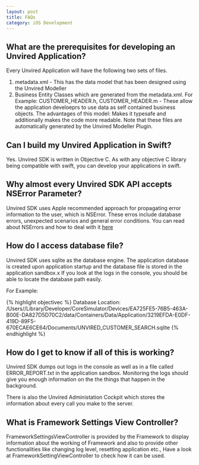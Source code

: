 ```yaml
---
layout: post
title: FAQs
category: iOS Development
---
```


What are the prerequisites for developing an Unvired Application?
------

Every Unvired Application will have the following two sets of files.

1. metadata.xml - This has the data model that has been designed using the Unvired Modeller
2. Business Entity Classes which are generated from the metadata.xml. For Example: CUSTOMER_HEADER.h, CUSTOMER_HEADER.m - These allow the application develoeprs to use data as self contained business objects. The advantages of this model:  Makes it typesafe and additionally makes the code more readable.  Note that these files are automatically generated by the Unvired Modeller Plugin.

Can I build my Unvired Application in Swift?
-----
Yes. Unvired SDK is written in Objective C. As with any objective C library being compatible with swift, you can develop your applications in swift.

Why almost every Unvired SDK API accepts NSError Parameter?
---------

Unvired SDK uses Apple recommended approach for propagating error information to the user, which is NSError. These erros include database errors, unexpected scenarios and general error conditions. You can read about NSErrors and how to deal with it
<a href="https://developer.apple.com/library/ios/documentation/Cocoa/Conceptual/ProgrammingWithObjectiveC/ErrorHandling/ErrorHandling.html">here</a>

How do I access database file?
----
Unvired SDK uses sqlite as the database engine. The application database is created upon application startup and the database file is stored in the application sandbox.x
If you look at the logs in the console, you should be able to locate the database path easily.

For Example:

{% highlight objectivec %}
Database Location: /Users/<USER>/Library/Developer/CoreSimulator/Devices/EA725FE5-76B5-463A-B00E-DA827D5D70C2/data/Containers/Data/Application/3219EFDA-E0DF-419D-89F5-670ECAE6CE64/Documents/UNVIRED_CUSTOMER_SEARCH.sqlite
{% endhighlight %}

How do I get to know if all of this is working?
-----

Unvired SDK dumps out logs in the console as well as in a file called ERROR_REPORT.txt in the application sandbox. 
Monitoring the logs should give you enough information on the the things that happen in the background.


There is also the Unvired Administation Cockpit which stores the information about every call you make to the server.

What is Framework Settings View Controller?
------

FrameworkSettingsViewController is provided by the Framework to display information about the working of Framework and also to provide other functionalities like changing log level, resetting application etc.,
Have a look at FrameworkSettingViewController to check how it can be used.
